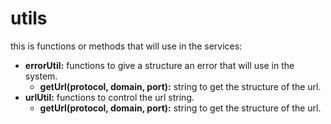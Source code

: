 # utils
this is functions or methods that will use in the services:
* **errorUtil:** functions to give a structure an error that will use in the system.
    * **getUrl(protocol, domain, port):** string to get the structure of the url.
* **urlUtil:** functions to control the url string.
    * **getUrl(protocol, domain, port):** string to get the structure of the url.
    
